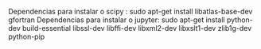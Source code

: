 Dependencias para instalar o scipy :
	sudo apt-get install libatlas-base-dev gfortran
Dependencias para instalar o jupyter:
	sudo apt-get install python-dev build-essential libssl-dev libffi-dev libxml2-dev libxslt1-dev zlib1g-dev python-pip	
